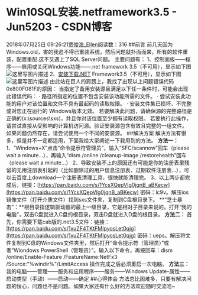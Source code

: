 # Win10SQL安装.netframework3.5 - Jun5203 - CSDN博客
2018年07月25日 09:26:21[贾俊浩_Ellen](https://me.csdn.net/Ellen5203)阅读数：316
##前言
前几天因为Windows.old，害的我迫不得已重装系统，然后问题就扑面而来，所有的软件重装，配置重配.这不又遇上了SQL Server问题。
主要问题有：
1、控制面板——程序——启用或关闭Windows功能——.net framework 3.5（不可用），显示如下图
![这里写图片描述](https://img-blog.csdn.net/20180725092138404?watermark/2/text/aHR0cHM6Ly9ibG9nLmNzZG4ubmV0L0VsbGVuNTIwMw==/font/5a6L5L2T/fontsize/400/fill/I0JBQkFCMA==/dissolve/70)
2、[安装下载.NET](http://xn--ghqt24aum9avvf.NET) Framework3.5（不可用），显示如下图
![这里写图片描述](https://img-blog.csdn.net/20180725092152520?watermark/2/text/aHR0cHM6Ly9ibG9nLmNzZG4ubmV0L0VsbGVuNTIwMw==/font/5a6L5L2T/fontsize/400/fill/I0JBQkFCMA==/dissolve/70)
由此站在巨人的肩膀上，我找了出现以上问题错误代码0x800F081F的原因：
当指定了备用安装源且满足以下任一条件时，可能会出现此错误代码：
· 路径所指定的位置不包含安装该功能所需的文件。
· 尝试安装此功能的用户对该位置和文件不具有最起码的读取权限。
· 安装文件集已损坏、不完整或对您正在运行的 Windows版本无效。
若要解决此问题，请确保源的完整路径是正确的(x:\sources\sxs)，并且你对该位置至少拥有读取权限。 若要执行此操作，请尝试直接从受影响的计算机访问源。验证安装源包含有效且完整的一组文件。 如果问题仍然存在，请尝试使用一个不同的安装源。
##解决方案
解决方法有很多，但是并不一定都适用，下面我给大家阐述一下我用到的方法。
**方法一：**
1、“Windows+X”点击“命令提示符管理员”，输入“SFC/scannow”回车（please wait a minute…），再输入“dism /online
/cleanup-image /restorehealth”回车（please wait a minute…）
2、导致安装不上的原因还有可能是你的注册表里残留的无用注册表引起的（比如删除过的用户信息注册表、过期软件注册表…），可以去百度上download一个注册表清理工具，很快就能清理完。
3、以上两步都完成后，链接：[https://pan.baidu.com/s/1YcsXQepVIg0jqnB_aBKecw](https://pan.baidu.com/s/1YcsXQepVIg0jqnB_aBKecw) 密码：lc9v。解压ios镜像文件（打开介质文件）找到sxs文件夹，复制到C盘根目录下。
**“芝士暴击”：**根目录指逻辑驱动器的最上一级目录，它是相对子目录来说的。打开“我的电脑”，双击C盘就进入C盘的根目录，双击D盘就进入D盘的根目录。
**方法二：**
首先，你需要下载cab版的.net3.5文件：链接：[https://pan.baidu.com/s/1xuZF4TKtFMIpyosLet0qjg](https://pan.baidu.com/s/1xuZF4TKtFMIpyosLet0qjg) 密码：ueps。解压将文件复制到C盘的Windows文件夹里，然后打开“命令提示符（管理员）”或者“Wiondows PowerShell（管理员）”。输入以下命令，再按回车：dism /online/Enable-Feature /FeatureName:NetFx3 /Source:"%windir%"/LimitAccess
操作完成之后必须重启一次电脑。
**方法三：**
我的电脑——管理——服务和应用程序——服务——Windows Update-属性——启动类型（手动）——启动——确定
##心得体会
方法总比困难多，只要有解决问题的恒心，问题也不是问题。如果大家还有什么好的方法欢迎随时交流哈~
